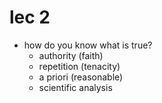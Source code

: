 # lec 2

- how do you know what is true?
  - authority (faith)
  - repetition (tenacity)
  - a priori (reasonable)
  - scientific analysis
